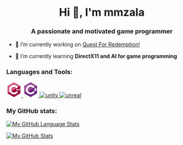 <h1 align="center">Hi 👋, I'm mmzala</h1>
<h3 align="center">A passionate and motivated game programmer</h3>

- 🔭 I’m currently working on [Quest For Redemption!](https://www.youtube.com/hashtag/questforredemption)

- 🌱 I’m currently learning **DirectX11 and AI for game programming**

<!-- - 👯 I’m looking to collaborate on **a fun Unity project** -->


<h3 align="left">Languages and Tools:</h3>
<p align="left"> <a href="https://www.w3schools.com/cpp/" target="_blank"> <img src="https://raw.githubusercontent.com/devicons/devicon/master/icons/cplusplus/cplusplus-original.svg" alt="cplusplus" width="40" height="40"/> </a> <a href="https://www.w3schools.com/cs/" target="_blank"> <img src="https://raw.githubusercontent.com/devicons/devicon/master/icons/csharp/csharp-original.svg" alt="csharp" width="40" height="40"/> </a> <a href="https://unity.com/" target="_blank"> <img src="https://www.vectorlogo.zone/logos/unity3d/unity3d-icon.svg" alt="unity" width="40" height="40"/> </a> <a href="https://unrealengine.com/" target="_blank"> <img src="https://raw.githubusercontent.com/kenangundogan/fontisto/036b7eca71aab1bef8e6a0518f7329f13ed62f6b/icons/svg/brand/unreal-engine.svg" alt="unreal" width="40" height="40"/> </a> </p>


<h3 align="left">My GitHub stats:</h3>

[![My GitHub Language Stats](https://github-readme-stats.vercel.app/api/top-langs/?username=mmzala&langs_count=5&theme=tokyonight)]()

[![My GitHub Stats](https://github-readme-stats.vercel.app/api/?username=mmzala&count_private=true&theme=tokyonight&showicons=true&custom_title=GitHub%20Stats)]()


